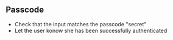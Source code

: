 ## Passcode
- Check that the input matches the passcode "secret"
- Let the user konow she has been successfully authenticated
